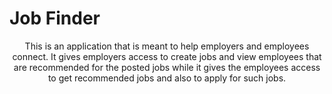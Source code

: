 <h1> Job Finder </h1>

<p align='center'>This is an application that is meant to help employers and employees connect. It gives employers access to create jobs and view employees that are recommended for the posted jobs while it gives the employees access to get recommended jobs and also to apply for such jobs.</p>
